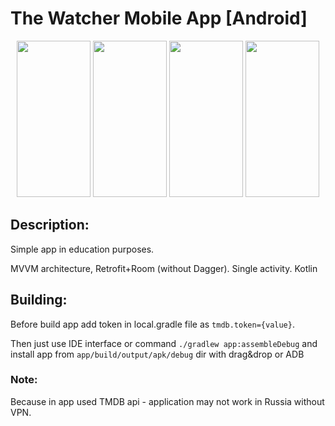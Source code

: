 # The Watcher Mobile App [Android]

<p align="center">
    <img width="118" height="250" src="https://user-images.githubusercontent.com/30049446/222979877-79646ad4-572f-41cb-9ed0-7b461e8785ed.png#gh-dark-mode-only">
    <img width="118" height="250" src="https://user-images.githubusercontent.com/30049446/222979906-382c0e28-ca84-49f3-89cb-919312abd260.png#gh-dark-mode-only">
    <img width="118" height="250" src="https://user-images.githubusercontent.com/30049446/222980109-57420e6a-b971-47cf-99ba-258c9459d167.png#gh-light-mode-only">
    <img width="118" height="250" src="https://user-images.githubusercontent.com/30049446/222980110-d4bc355e-dd0d-42a5-8d57-94ec97f2cfb1.png#gh-light-mode-only">
</p>



## Description:

Simple app in education purposes.

MVVM architecture, Retrofit+Room (without Dagger). Single activity. Kotlin

## Building:

Before build app add token in local.gradle file as `tmdb.token={value}`.

Then just use IDE interface or command `./gradlew app:assembleDebug` and install app from `app/build/output/apk/debug` dir with drag&drop or ADB

### Note:

Because in app used TMDB api - application may not work in Russia without VPN.